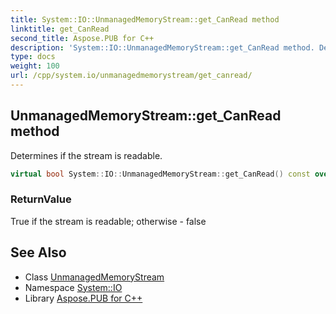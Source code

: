 ```yaml
---
title: System::IO::UnmanagedMemoryStream::get_CanRead method
linktitle: get_CanRead
second_title: Aspose.PUB for C++
description: 'System::IO::UnmanagedMemoryStream::get_CanRead method. Determines if the stream is readable in C++.'
type: docs
weight: 100
url: /cpp/system.io/unmanagedmemorystream/get_canread/
---
```

## UnmanagedMemoryStream::get_CanRead method


Determines if the stream is readable.

```cpp
virtual bool System::IO::UnmanagedMemoryStream::get_CanRead() const override
```


### ReturnValue

True if the stream is readable; otherwise - false

## See Also

* Class [UnmanagedMemoryStream](../)
* Namespace [System::IO](../../)
* Library [Aspose.PUB for C++](../../../)
